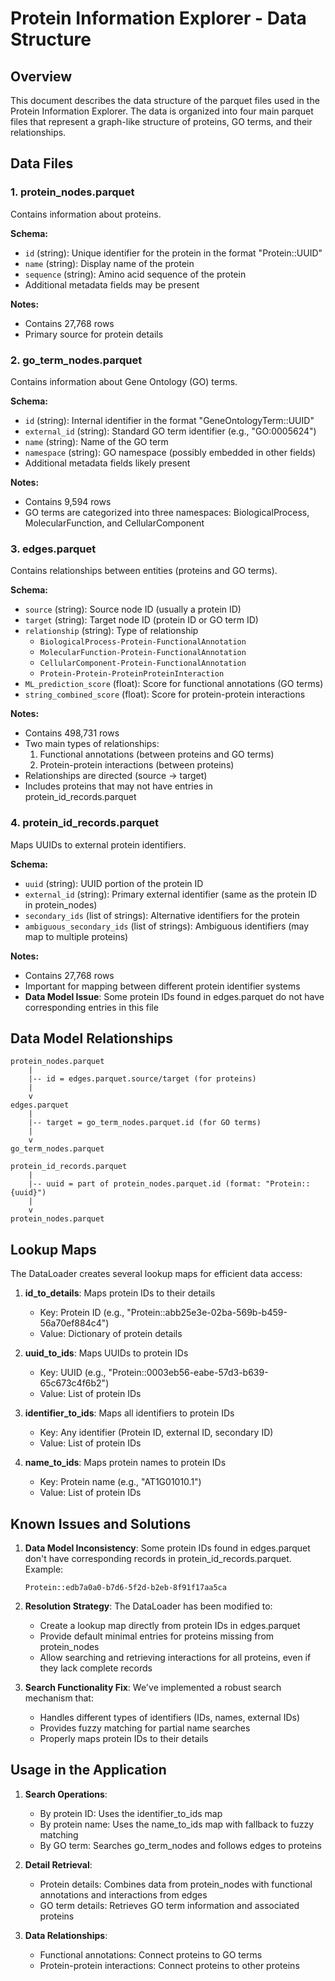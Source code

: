 # Protein Information Explorer - Data Structure

## Overview
This document describes the data structure of the parquet files used in the Protein Information Explorer. The data is organized into four main parquet files that represent a graph-like structure of proteins, GO terms, and their relationships.

## Data Files

### 1. protein_nodes.parquet
Contains information about proteins.

**Schema:**
- `id` (string): Unique identifier for the protein in the format "Protein::UUID"
- `name` (string): Display name of the protein
- `sequence` (string): Amino acid sequence of the protein
- Additional metadata fields may be present

**Notes:**
- Contains 27,768 rows
- Primary source for protein details

### 2. go_term_nodes.parquet
Contains information about Gene Ontology (GO) terms.

**Schema:**
- `id` (string): Internal identifier in the format "GeneOntologyTerm::UUID"
- `external_id` (string): Standard GO term identifier (e.g., "GO:0005624")
- `name` (string): Name of the GO term
- `namespace` (string): GO namespace (possibly embedded in other fields)
- Additional metadata fields likely present

**Notes:**
- Contains 9,594 rows
- GO terms are categorized into three namespaces: BiologicalProcess, MolecularFunction, and CellularComponent

### 3. edges.parquet
Contains relationships between entities (proteins and GO terms).

**Schema:**
- `source` (string): Source node ID (usually a protein ID)
- `target` (string): Target node ID (protein ID or GO term ID)
- `relationship` (string): Type of relationship
  - `BiologicalProcess-Protein-FunctionalAnnotation`
  - `MolecularFunction-Protein-FunctionalAnnotation`
  - `CellularComponent-Protein-FunctionalAnnotation`
  - `Protein-Protein-ProteinProteinInteraction`
- `ML_prediction_score` (float): Score for functional annotations (GO terms)
- `string_combined_score` (float): Score for protein-protein interactions

**Notes:**
- Contains 498,731 rows
- Two main types of relationships:
  1. Functional annotations (between proteins and GO terms)
  2. Protein-protein interactions (between proteins)
- Relationships are directed (source → target)
- Includes proteins that may not have entries in protein_id_records.parquet

### 4. protein_id_records.parquet
Maps UUIDs to external protein identifiers.

**Schema:**
- `uuid` (string): UUID portion of the protein ID 
- `external_id` (string): Primary external identifier (same as the protein ID in protein_nodes)
- `secondary_ids` (list of strings): Alternative identifiers for the protein
- `ambiguous_secondary_ids` (list of strings): Ambiguous identifiers (may map to multiple proteins)

**Notes:**
- Contains 27,768 rows
- Important for mapping between different protein identifier systems
- **Data Model Issue**: Some protein IDs found in edges.parquet do not have corresponding entries in this file

## Data Model Relationships

```
protein_nodes.parquet
    |
    |-- id = edges.parquet.source/target (for proteins)
    |
    v
edges.parquet
    |
    |-- target = go_term_nodes.parquet.id (for GO terms)
    |
    v
go_term_nodes.parquet

protein_id_records.parquet
    |
    |-- uuid = part of protein_nodes.parquet.id (format: "Protein::{uuid}")
    |
    v
protein_nodes.parquet
```

## Lookup Maps

The DataLoader creates several lookup maps for efficient data access:

1. **id_to_details**: Maps protein IDs to their details
   - Key: Protein ID (e.g., "Protein::abb25e3e-02ba-569b-b459-56a70ef884c4")
   - Value: Dictionary of protein details

2. **uuid_to_ids**: Maps UUIDs to protein IDs
   - Key: UUID (e.g., "Protein::0003eb56-eabe-57d3-b639-65c673c4f6b2")
   - Value: List of protein IDs

3. **identifier_to_ids**: Maps all identifiers to protein IDs
   - Key: Any identifier (Protein ID, external ID, secondary ID)
   - Value: List of protein IDs

4. **name_to_ids**: Maps protein names to protein IDs
   - Key: Protein name (e.g., "AT1G01010.1")
   - Value: List of protein IDs

## Known Issues and Solutions

1. **Data Model Inconsistency**: Some protein IDs found in edges.parquet don't have corresponding records in protein_id_records.parquet. Example:
   ```
   Protein::edb7a0a0-b7d6-5f2d-b2eb-8f91f17aa5ca
   ```
   
2. **Resolution Strategy**: The DataLoader has been modified to:
   - Create a lookup map directly from protein IDs in edges.parquet
   - Provide default minimal entries for proteins missing from protein_nodes
   - Allow searching and retrieving interactions for all proteins, even if they lack complete records

3. **Search Functionality Fix**: We've implemented a robust search mechanism that:
   - Handles different types of identifiers (IDs, names, external IDs)
   - Provides fuzzy matching for partial name searches
   - Properly maps protein IDs to their details

## Usage in the Application

1. **Search Operations**:
   - By protein ID: Uses the identifier_to_ids map
   - By protein name: Uses the name_to_ids map with fallback to fuzzy matching
   - By GO term: Searches go_term_nodes and follows edges to proteins

2. **Detail Retrieval**:
   - Protein details: Combines data from protein_nodes with functional annotations and interactions from edges
   - GO term details: Retrieves GO term information and associated proteins

3. **Data Relationships**:
   - Functional annotations: Connect proteins to GO terms
   - Protein-protein interactions: Connect proteins to other proteins 